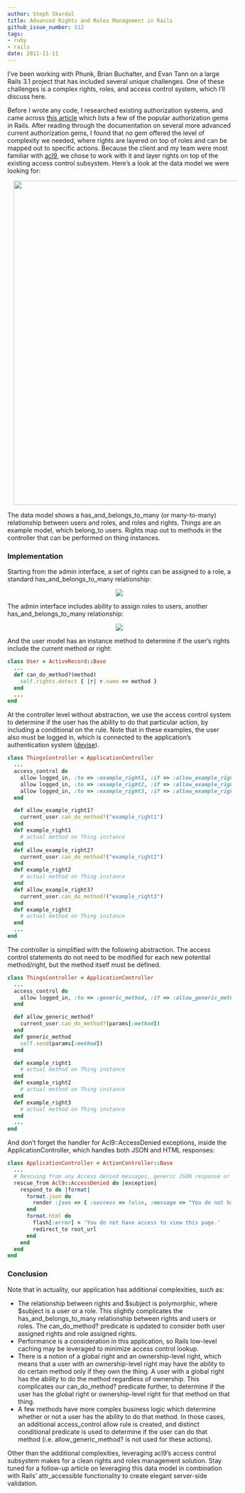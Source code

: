 ```yaml
---
author: Steph Skardal
title: Advanced Rights and Roles Management in Rails
github_issue_number: 512
tags:
- ruby
- rails
date: 2011-11-11
---
```


I’ve been working with Phunk, Brian Buchalter, and Evan Tann on a large Rails 3.1 project that has included several unique challenges. One of these challenges is a complex rights, roles, and access control system, which I’ll discuss here.

Before I wrote any code, I researched existing authorization systems, and came across [this article](http://steffenbartsch.com/blog/2008/08/rails-authorization-plugins/) which lists a few of the popular authorization gems in Rails. After reading through the documentation on several more advanced current authorization gems, I found that no gem offered the level of complexity we needed, where rights are layered on top of roles and can be mapped out to specific actions. Because the client and my team were most familiar with [acl9](https://github.com/be9/acl9), we chose to work with it and layer rights on top of the existing access control subsystem. Here’s a look at the data model we were looking for:

<div class="separator" style="clear: both; text-align: center;">
<a href="/blog/2011/11/advanced-rights-roles-management-rails/image-0-big.png" imageanchor="1" style="margin-left:1em; margin-right:1em"><img border="0" src="/blog/2011/11/advanced-rights-roles-management-rails/image-0.png" width="730"/></a></div>

The data model shows a has_and_belongs_to_many (or many-to-many) relationship between users and roles, and roles and rights. Things are an example model, which belong_to users. Rights map out to methods in the controller that can be performed on thing instances.

### Implementation

Starting from the admin interface, a set of rights can be assigned to a role, a standard has_and_belongs_to_many relationship:

<div class="separator" style="clear: both; text-align: center;">
<a href="/blog/2011/11/advanced-rights-roles-management-rails/image-1-big.png" imageanchor="1" style="margin-left:1em; margin-right:1em"><img border="0" src="/blog/2011/11/advanced-rights-roles-management-rails/image-1.png"/></a></div>

The admin interface includes ability to assign roles to users, another has_and_belongs_to_many relationship:

<div class="separator" style="clear: both; text-align: center;">
<a href="/blog/2011/11/advanced-rights-roles-management-rails/image-2-big.png" imageanchor="1" style="margin-left:1em; margin-right:1em"><img border="0" src="/blog/2011/11/advanced-rights-roles-management-rails/image-2.png"/></a></div>

And the user model has an instance method to determine if the user’s rights include the current method or right:

```ruby
class User < ActiveRecord::Base
  ...
  def can_do_method?(method)
    self.rights.detect { |r| r.name == method }
  end
  ...
end
```

At the controller level without abstraction, we use the access control system to determine if the user has the ability to do that particular action, by including a conditional on the rule. Note that in these examples, the user also must be logged in, which is connected to the application’s authentication system ([devise](https://github.com/plataformatec/devise)).

```ruby
class ThingsController < ApplicationController
  ...
  access_control do
    allow logged_in, :to => :example_right1, :if => :allow_example_right1?
    allow logged_in, :to => :example_right2, :if => :allow_example_right2?
    allow logged_in, :to => :example_right3, :if => :allow_example_right3?
  end

  def allow_example_right1?
    current_user.can_do_method?("example_right1")
  end
  def example_right1
    # actual method on Thing instance
  end
  def allow_example_right2?
    current_user.can_do_method?("example_right2")
  end
  def example_right2
    # actual method on Thing instance
  end
  def allow_example_right3?
    current_user.can_do_method?("example_right3")
  end
  def example_right3
    # actual method on Thing instance
  end
  ...
end
```

The controller is simplified with the following abstraction. The access control statements do not need to be modified for each new potential method/right, but the method itself must be defined.

```ruby
class ThingsController < ApplicationController
  ...
  access_control do
    allow logged_in, :to => :generic_method, :if => :allow_generic_method?
  end

  def allow_generic_method?
    current_user.can_do_method?(params[:method])
  end
  def generic_method
    self.send(params[:method])
  end

  def example_right1
    # actual method on Thing instance
  end
  def example_right2
    # actual method on Thing instance
  end
  def example_right3
    # actual method on Thing instance
  end
  ...
end
```

And don’t forget the handler for Acl9::AccessDenied exceptions, inside the ApplicationController, which handles both JSON and HTML responses:

```ruby
class ApplicationController < ActionController::Base
  ...
  # Rescuing from any Access denied messages, generic JSON response or redirect and flash message
  rescue_from Acl9::AccessDenied do |exception|
    respond_to do |format|
      format.json do
        render :json => { :success => false, :message => "You do not have access to do this action." }
      end
      format.html do
        flash[:error] = 'You do not have access to view this page.'
        redirect_to root_url
      end
    end
  end
end
```

### Conclusion

Note that in actuality, our application has additional complexities, such as:

- The relationship between rights and $subject is polymorphic, where $subject is a user or a role. This slightly complicates the has_and_belongs_to_many relationship between rights and users or roles. The can_do_method? predicate is updated to consider both user assigned rights and role assigned rights.
- Performance is a consideration in this application, so Rails low-level caching may be leveraged to minimize access control lookup.
- There is a notion of a global right and an ownership-level right, which means that a user with an ownership-level right may have the ability to do certain method only if they own the thing. A user with a global right has the ability to do the method regardless of ownership. This complicates our can_do_method? predicate further, to determine if the user has the global right or ownership-level right for that method on that thing.
- A few methods have more complex business logic which determine whether or not a user has the ability to do that method. In those cases, an additional access_control allow rule is created, and distinct conditional predicate is used to determine if the user can do that method (i.e. allow_generic_method? is not used for these actions).

Other than the additional complexities, leveraging acl9’s access control subsystem makes for a clean rights and roles management solution. Stay tuned for a follow-up article on leveraging this data model in combination with Rails’ attr_accessible functionality to create elegant server-side validation.
